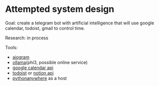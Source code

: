 # Attempted system design

Goal: create a telegram bot with artificial intelligence that will use google calendar, todoist, gmail to control time. 

Research: in process

Tools:
- [aiogram](https://aiogram.dev/)
- [ollama](https://ollama.com/)(phi3, possible online service)
- [google calendar api](https://developers.google.com/calendar/api/guides/overview)
- [todoist](https://developer.todoist.com/guides/#developing-with-todoist) or [notion api](https://developers.notion.com/)
- [pythonanywhere](https://www.pythonanywhere.com/) as a host

